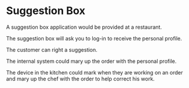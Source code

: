 # Suggestion Box

A suggestion box application would be provided at a restaurant.

The suggestion box will ask you to log-in to receive the personal profile.

The customer can right a suggestion.

The internal system could mary up the order with the personal profile.

The device in the kitchen could mark when they are working on an order and mary up the chef with the order to help correct his work.
